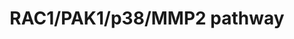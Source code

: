 ---
annotations:
- id: PW:0000013
  parent: disease pathway
  type: Pathway Ontology
  value: disease pathway
- id: PW:0000605
  parent: disease pathway
  type: Pathway Ontology
  value: cancer pathway
- id: DOID:2394
  parent: disease of cellular proliferation
  type: Disease Ontology
  value: ovarian cancer
- id: PW:0000003
  parent: signaling pathway
  type: Pathway Ontology
  value: signaling pathway
authors:
- Khanspers
- MaintBot
- Susan
- Lindarieswijk
- AlexanderPico
- Fehrhart
- Eweitz
- Egonw
citedin:
- link: PMC9440113
  title: Machine learning and bioinformatics to identify 8 autophagy-related biomarkers
    and construct gene regulatory networks in dilated cardiomyopathy (2022)
description: Interplay of RAC1, p38 MAPK, PAK1 and MMP2 in cell signaling pathways
  downstream of TEK receptor activity related to tumor growth, angiogenesis, and cell
  proliferation. These processes are reduced in RAC1 inactivated models of ovarian
  cancer. Gonzalez-Villasana, et al. Clin Cancer Res, 2015.   Proteins on this pathway
  have targeted assays available via the [https://assays.cancer.gov/available_assays?wp_id=WP3303
  CPTAC Assay Portal]
last-edited: 2021-12-16
ndex: b754929b-8b66-11eb-9e72-0ac135e8bacf
organisms:
- Homo sapiens
redirect_from:
- /index.php/Pathway:WP3303
- /instance/WP3303
- /instance/WP3303_rr123243
revision: r123243
schema-jsonld:
- '@context': https://schema.org/
  '@id': https://wikipathways.github.io/pathways/WP3303.html
  '@type': Dataset
  creator:
    '@type': Organization
    name: WikiPathways
  description: Interplay of RAC1, p38 MAPK, PAK1 and MMP2 in cell signaling pathways
    downstream of TEK receptor activity related to tumor growth, angiogenesis, and
    cell proliferation. These processes are reduced in RAC1 inactivated models of
    ovarian cancer. Gonzalez-Villasana, et al. Clin Cancer Res, 2015.   Proteins on
    this pathway have targeted assays available via the [https://assays.cancer.gov/available_assays?wp_id=WP3303
    CPTAC Assay Portal]
  keywords:
  - ABIN-1
  - ABIN-2
  - ABIN-3
  - AKT
  - ANG1
  - ANG2
  - ANG3
  - ANG4
  - BAD
  - BAX
  - CASP7
  - CASP9
  - CRK
  - CTNNB1
  - DOKR
  - EGFR
  - EIF4EBP1
  - ERBB2
  - ERK1
  - ERK2
  - FAK
  - FKHR
  - FN1
  - GRB14
  - GRB2
  - GRB7
  - HRAS
  - IKB
  - IKBKG
  - IKK1
  - IKK2
  - Integrin
  - JNK
  - KRAS
  - MAPK1
  - MAPK11
  - MAPK12
  - MAPK13
  - MAPK14
  - MAPK8
  - MMP2
  - MSH2
  - MYC
  - NCK1
  - NFKB1
  - NOS1
  - NOS2
  - NRAS
  - PAK1
  - PI3K/p110
  - PIK3/p85
  - PIK3R
  - PIP2
  - PIP3
  - PXN
  - RAC1
  - RAD51
  - RELA
  - RS1
  - RasGAP
  - SAPK
  - SHP2
  - SOS1
  - SRC
  - STAT3
  - STAT5A
  - STAT5B
  - STMN1
  - Survivin
  - TEK
  - TIE1
  - TP53
  - YAP1
  license: CC0
  name: RAC1/PAK1/p38/MMP2 pathway
seo: CreativeWork
title: RAC1/PAK1/p38/MMP2 pathway
wpid: WP3303
---